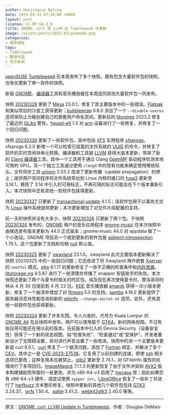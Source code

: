 ```yaml
---
author: Hanjingxue Boling
date: 2023-03-31 07:30:00 +0800
layout: post
license: CC-BY-SA-3.0
title: GNOME、curl 和 LLVM 在 Tumbleweed 中更新
image: /assets/posts/2023-03/gnome44.png
categories:
- 更新通告
tags:
- Tumbleweed
- 翻译作品
- 官方新闻
---
```


[openSUSE](https://get.opensuse.org/) [Tumbleweed](https://get.opensuse.org/tumbleweed/) 在本周发布了多个快照，既有包含大量软件包的快照，也有仅更新了单一软件的快照。

新版 [GNOME](https://www.gnome.org/)、[编译器](https://en.wikipedia.org/wiki/Clang)工具和音乐播放器在本周连同其他大量软件包一同发布。

快照 [20230329](https://lists.opensuse.org/archives/list/factory@lists.opensuse.org/thread/2QFR7IMCASW4LNCEF7JUIZTJ4CIFZA33/) 更新了 [Mesa](https://www.mesa3d.org/) 23.0.1，修复了其主要版本中的一些错误。[Flatpak](https://flatpak.org/) 和类似项目的沙盒工获得更新；[bubblewrap](https://github.com/containers/bubblewrap) 0.8.0 添加了一个 `--disable-userns` 选项来防止沙箱创建自己的嵌套用户命名空间。更新后的 [libostree](https://ostreedev.github.io/ostree/) 2023.2 修复了最近的 [GLibs](https://gitlab.gnome.org/GNOME/glib) 警告。[fwupd-efi](https://github.com/fwupd/fwupd-efi) 1.3 对 [arm](https://www.arm.com/) 设备进行了一些修复，并修复了一个回归问题。

快照 [20230328](https://lists.opensuse.org/archives/list/factory@lists.opensuse.org/thread/EW5UJ4MQEPOLDOAEHG2J45CYGBEPSBWB/) 更新了一些软件包，其中包括 [XFS](https://en.wikipedia.org/wiki/XFS) 实用程序 [xfsprogs](https://fossies.org/linux/misc/xfsprogs-6.2.0.tar.xz/)。xfsprogs 6.2.0 新增一个可以检索已挂载的文件系统的 [UUID](https://en.wikipedia.org/wiki/Universally_unique_identifier) 的命令，并修复了损坏的实时空闲块单元转换。编译器和工具链 [LLVM](https://llvm.org/) 获得大版本更新，带来了新的 [Clang 编译器](https://en.wikipedia.org/wiki/Clang)工具。其中一个工具用于通过 Clang [OpenMP](https://www.openmp.org/) 驱动程序检测本地可用的 GPU。另一个独立工具通过使用 `clangd` 中的现有功能来确定使用哪些标头。文件同步工具 [unison](https://www.cis.upenn.edu/~bcpierce/unison/) 2.53.2 改进了更新传播（update propagation）的停止；提供用户空间程序将文件系统导出到 Linux 内核的接口的 [fuse3](https://github.com/libfuse/libfuse) 更新至 3.14.1，移除了 3.14 中引入的可用标志，不再可用的标志可能会在下个版本重新引入。本次快照中还有其他一些软件包获得更新。

快照 [20230327](https://lists.opensuse.org/archives/list/factory@lists.opensuse.org/thread/X5EZO2SASCBW53PYQADNPQCEIA4R2RYW/) 只更新了 [transactional-update](https://github.com/openSUSE/transactional-update) 4.1.5；该软件包用于以事务方式为 [Linux](https://www.kernel.org/) 操作系统提供更新；本次更新增加了对文件片段配置的支持。

前一天的快照并没有大多少。快照 [20230326](https://lists.opensuse.org/archives/list/factory@lists.opensuse.org/thread/UEAUMD2PONE2QWUFKQRL5CQWB4B2FYXP/) 只更新了两个包。于快照 [20230324](https://lists.opensuse.org/archives/list/factory@lists.opensuse.org/thread/MNKJ7F7HLABRFAPOOO47YRW6CVTYEKRJ/) 发布的，[GNOME](https://www.gnome.org/) 用户的音乐应用程序 [gnome-music](https://wiki.gnome.org/Apps/Music) 在本次快照中由候选发布版本更新为 44.0 正式版本；gnome-music 44.0 对 appdata 做了一个小改动。GNOME 项目另一个收到更新的软件包是 [gobject-introspection](https://gitlab.gnome.org/GNOME/gobject-introspection) 1.76.1。这个包更新了文档和句柄 [null](https://en.wikipedia.org/wiki/Null_(SQL)) 默认值。

快照 [20230325](https://lists.opensuse.org/archives/list/factory@lists.opensuse.org/thread/5THP6RXOPFNOAH3KPMFR6SNUFIKTE3MU/) 更新了 [xwayland](https://wayland.freedesktop.org/) 23.1.0。xwayland 此次主要版本更新解决了快照 20230325 中的一些回归问题；它还改进了将 Xwayland 用作嵌套 [Xserver](https://www.x.org/wiki/) 的 `rootful` 模式。[php](https://www.php.net/) 8.1.17 的更新修复了一些不正确的检查条件和[内存泄漏](https://en.wikipedia.org/wiki/Memory_leak)。[libstorage-ng](https://github.com/openSUSE/libstorage-ng) 4.5.87 进行了一些清理并传播了 snapper 安装助手的失败。本次快照还更新了两个与夏令时相关的时区包。埃及现在再次使用夏令时，摩洛哥将时钟从 4 月 30 日提前到 4 月 23 日。[KDE](https://kde.org/) 音乐播放器 [amarok](https://invent.kde.org/multimedia/amarok) 获得一次小版本更新，修复了一个崩溃并增加了对 [ffmpeg](https://www.ffmpeg.org/) 5.0 的支持。[samba](https://www.samba.org/) 4.18.0 更新提供了服务器消息块性能改进和新的 [wbinfo](https://www.samba.org/samba/docs/current/man-html/wbinfo.1.html) `--change-secret-at` 选项。此外，还有其他一些软件包也获得更新。

快照 [20230324](https://lists.opensuse.org/archives/list/factory@lists.opensuse.org/thread/MNKJ7F7HLABRFAPOOO47YRW6CVTYEKRJ/) 更新了许多东西。令人兴奋的，代号为 Kuala Lumpur 的 [GNOME 44](https://release.gnome.org/44/) 在此快照中发布。用户可以使用基于 [GTK4](https://www.gtk.org/)，新的网格视图。不过有些应用可能还在用以前的版本。先前版本中引入的 Device Security（设备安全性）获得了一个新的状态视图，如“检查失败”、“检查通过”或“受保护”。开发者重新设计了无障碍设置，并对进行声音设置了一些改进。快照中的另一个主要版本更新是 curl 8.0.1。[curl](https://curl.se/) 修复了一个崩溃问题，添加了 [Fortran](https://fortran-lang.org/en/compilers/) 绑定，并解决了多个 [CEV](https://en.wikipedia.org/wiki/Common_Vulnerabilities_and_Exposures)。其中之一是 [CVE-2023-27538](https://curl.se/docs/CVE-2023-27538.html)，它复用了以前创建的连接，即使 [ssh](https://en.wikipedia.org/wiki/Secure_Shell) 相关选项已更改；这种复用本应被禁止。[glib2](https://wiki.gnome.org/Projects/GLib) 更新至 2.76.1，对 GFileInfo 属性的处理进行了多项回归。[ImageMagick](https://imagemagick.org/index.php) 7.1.1.3 的更新恢复了由于文件冲突和 [AVX2](https://en.wikipedia.org/wiki/Advanced_Vector_Extensions) 版本构建辅助而导致的一些更改，并为 x86-64-v3 启用了 [hwcaps](https://build.opensuse.org/package/show/openSUSE:Factory/patterns-glibc-hwcaps) 库；因此如果您有 x86-64-v3 硬件，请尝试使用 `zypper inr`。[LibreOffice](https://www.libreoffice.org/) 恢复了一些补丁并进行了 [harfbuzz](https://github.com/harfbuzz/harfbuzz) 文本整形修复。快照中更新的其他几个软件包包括 [GTK3](https://www.gtk.org/) 3.24.37、[gvfs](https://gitlab.gnome.org/GNOME/gvfs) 1.50.4、[sqlite](https://www.sqlite.org/index.html) 3.41.2、[webkit2gtk3](https://webkitgtk.org/) 2.40.0 等等。

------

原文：[GNOME, curl, LLVM Update in Tumbleweed](https://news.opensuse.org/2023/03/31/gnome-curl-llvm-up-in-tw/)，作者：Douglas DeMaio
